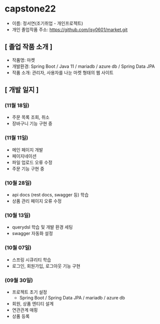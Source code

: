 # capstone22
- 이름: 정서연(조기취업 - 개인프로젝트)
- 개인 졸업작품 주소: https://github.com/jsy0601/market.git

## [ 졸업 작품 소개 ]
- 작품명: 마켓
- 개발환경: Spring Boot / Java 11 / mariadb / azure db / Spring Data JPA
- 작품 소개: 관리자, 사용자를 나눈 마켓 형태의 웹 사이트

## [ 개발 일지 ]
### (11월 18일)
- 주문 목록 조회, 취소
- 장바구니 기능 구현 중
### (11월 11일)
- 메인 페이지 개발
- 페이지네이션
- 파일 업로드 오류 수정
- 주문 기능 구현 중
### (10월 28일)
- api docs (rest docs, swagger 등) 학습
- 상품 관리 페이지 오류 수정
### (10월 13일)
- querydsl 학습 및 개발 환경 세팅
- swagger 자동화 설정
### (10월 07일)
- 스프링 시큐리티 학습
- 로그인, 회원가입, 로그아웃 기능 구현
### (09월 30일)
- 프로젝트 초기 설정
  - Spring Boot / Spring Data JPA / mariadb / azure db
- 회원, 상품 엔티티 설계
- 연관관계 매핑
- 상품 등록
